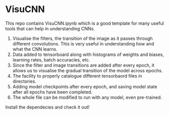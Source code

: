 # VisuCNN

This repo contains VisuCNN.ipynb which is a good template for many useful tools that can help in understanding CNNs.
1. Visualise the filters, the transition of the image as it passes through different convolutions. This is very useful in understanding how and what the CNN learns.
2. Data added to tensorboard along with histograms of weights and biases, learning rates, batch accuracies, etc.
3. Since the filter and image transitions are added after every epoch, it allows us to visualise the gradual transition of the model across epochs.
4. The facility to properly catalogue different tensorbaord files in directories.
5. Adding model checkpoints after every epoch, and saving model state after all epochs have been completed.
6. The whole file can be modified to run with any model, even pre-trained.

Install the dependecies and check it out!
